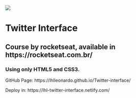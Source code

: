 <img src="https://www.freepnglogos.com/uploads/html5-logo-png/html5-logo-devextreme-multi-purpose-controls-html-javascript-3.png"> 
<h1>Twitter Interface</h1>
<h2>Course by rocketseat, available in https://rocketseat.com.br/</h2>
<h3>Using only HTML5 and CSS3.</h3>
<p>GitHub Page: https://lhlleonardo.github.io/Twitter-interface/</p>
<p>Deploy in: https://lhl-twitter-interface.netlify.com/</p>
